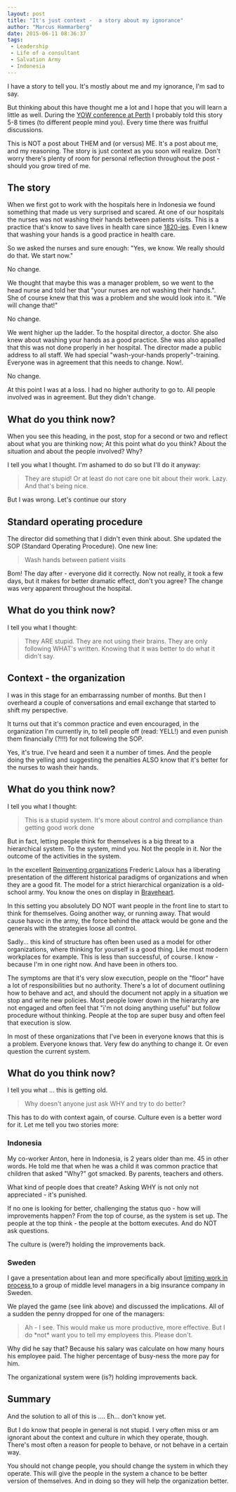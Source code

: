 ```yaml
---
layout: post
title: "It's just context -  a story about my ignorance"
author: "Marcus Hammarberg"
date: 2015-06-11 08:36:37
tags:
 - Leadership
 - Life of a consultant
 - Salvation Army
 - Indonesia
---
```


I have a story to tell you. It's mostly about me and my ignorance, I'm sad to say. 

But thinking about this have thought me a lot and I hope that you will learn a little as well. During the [YOW conference at Perth](http://west.yowconference.com.au/) I probably told this story 5-8 times (to different people mind you). Every time there was fruitful discussions. 

This is NOT a post about THEM and (or versus) ME. It's a post about me, and my reasoning. The story is just context as you soon will realize. Don't worry there's plenty of room for personal reflection throughout the post - should you grow tired of me. 

<!-- excerpt-end -->

## The story
When we first got to work with the hospitals here in Indonesia we found something that made us very surprised and scared. At one of our hospitals the nurses was not washing their hands between patients visits. This is a practice that's know to save lives in health care since [1820-ies](https://explorable.com/semmelweis-germ-theory). Even I knew that washing your hands is a good practice in health care.  

So we asked the nurses and sure enough: "Yes, we know. We really should do that. We start now."

No change. 

We thought that maybe this was a manager problem, so we went to the head nurse and told her that "your nurses are not washing their hands.". She of course knew that this was a problem and she would look into it. "We will change that!"

No change. 

We went higher up the ladder. To the hospital director, a doctor. She also knew about washing your hands as a good practice. She was also appalled that this was not done properly in her hospital. The director made a public address to all staff. We had special "wash-your-hands properly"-training. Everyone was in agreement that this needs to change. Now!. 

No change. 

At this point I was at a loss. I had no higher authority to go to. All people involved was in agreement. But they didn't change. 

## What do you think now?

When you see this heading, in the post, stop for a second or two and reflect about what you are thinking now; At this point what do you think? About the situation and about the people involved? Why?  

I tell you what I thought. I'm ashamed to do so but I'll do it anyway: 

<blockquote>
	They are stupid! Or at least do not care one bit about their work. Lazy. And that's being nice.
</blockquote>

But I was wrong. Let's continue our story

## Standard operating procedure

The director did something that I didn't even think about. She updated the SOP (Standard Operating Procedure). One new line: 

<blockquote>Wash hands between patient visits</blockquote>

Bom! The day after - everyone did it correctly. Now not really, it took a few days, but it makes for better dramatic effect, don't you agree? The change was very apparent throughout the hospital. 

## What do you think now?

I tell you what I thought:

<blockquote>They ARE stupid. They are not using their brains. They are only following WHAT's written. Knowing that it was better to do what it didn't say.</blockquote>

## Context - the organization

I was in this stage for an embarrassing number of months. But then I overheard a couple of conversations and email exchange that started to shift my perspective. 

It turns out that it's common practice and even encouraged, in the organization I'm currently in, to tell people off (read: YELL!) and even punish them financially (?!!!) for not following the SOP. 

Yes, it's true. I've heard and seen it a number of times. And the people doing the yelling and suggesting the penalties ALSO know that it's better for the nurses to wash their hands. 

## What do you think now? 

I tell you what I thought: 

<blockquote>This is a stupid system. It's more about control and compliance than getting good work done</blockquote>

But in fact, letting people think for themselves is a big threat to a hierarchical system. To the system, mind you. Not the people in it. Nor the outcome of the activities in the system. 

In the excellent [Reinventing organizations](http://www.reinventingorganizations.com/) Frederic Laloux has a liberating presentation of the different historical paradigms of organizations and when they are a good fit. The model for a strict hierarchical organization is a old-school army. You know the ones on display in [Braveheart](https://www.youtube.com/watch?v=v2XXXIf97sg). 

In this setting you absolutely DO NOT want people in the front line to start to think for themselves. Going another way, or running away. That would cause havoc in the army, the force behind the attack would be gone and the generals with the strategies loose all control. 

Sadly... this kind of structure has often been used as a model for other organizations, where thinking for yourself is a good thing. Like most modern workplaces for example. This is less than successful, of course. I know - because I'm in one right now. And have been in others too. 

The symptoms are that it's very slow execution, people on the "floor" have a lot of responsibilities but no authority.  There's a lot of document outlining how to behave and act, and should the document not apply in a situation we stop and write new policies. 
Most people lower down in the hierarchy are not engaged and often feel that "i'm not doing anything useful" but follow procedure without thinking. People at the top are super busy and often feel that execution is slow. 

In most of these organizations that I've been in everyone knows that this is a problem. Everyone knows that. Very few do anything to change it. Or even question the current system.

## What do you think now?

I tell you what ... this is getting old.

<blockquote>Why doesn't anyone just ask WHY and try to do better?</blockquote>

This has to do with context again, of course. Culture even is a better word for it. Let me tell you two stories more:

### Indonesia
My co-worker Anton, here in Indonesia, is 2 years older than me. 45 in other words. He told me that when he was a child it was common practice that children that asked "Why?" got smacked. By parents, teachers and others. 

What kind of people does that create? Asking WHY is not only not appreciated - it's punished.

If no one is looking for better, challenging the status quo - how will improvements happen? From the top of course, as the system is set up. The people at the top think - the people at the bottom executes. And do NOT ask questions.

The culture is (were?) holding the improvements back. 

### Sweden
I gave a presentation about lean and more specifically about [limiting work in process ](https://www.slideshare.net/marcusoftnet/pass-the-pennies-lean-game-simulation) to a group of middle level managers in a big insurance company in Sweden. 

We played the game (see link above) and discussed the implications. All of a sudden the penny dropped for one of the managers: 

<blockquote>Ah - I see. This would make us more productive, more effective. But I do *not* want you to tell my employees this. Please don't.</blockquote>

Why did he say that? Because his salary was calculate on how many hours his employee paid. The higher percentage of busy-ness the more pay for him. 

The organizational system were (is?) holding improvements back.

## Summary
And the solution to all of this is .... Eh... don't know yet. 

But I do know that people in general is not stupid. I very often miss or am ignorant about the context and culture in which they operate, though. There's most often a reason for people to behave, or not behave in a certain way. 

You should not change people, you should change the system in which they operate. This will give the people in the system a chance to be better version of themselves. And in doing so they will help the organization better. 
